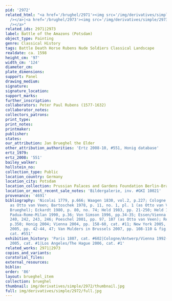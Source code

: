 ```yaml
---
pid: '2972'
related_html: "<a href='/brughel/2971'><img src='/img/derivatives/simple/2971/thumbnail.jpg'
  /></a>|<a href='/brughel/2973'><img src='/img/derivatives/simple/2973/thumbnail.jpg'
  /></a>"
related_ids: 2971|2973
label: Battle of the Amazons (Potsdam)
object_type: Painting
genre: Classical History
tags: Battle Death Horse Rubens Nude Soldiers Classical Landscape
realdate: ca. 1598
height_cm: '97'
width_cm: '124'
diameter_cm: 
plate_dimensions: 
support: Panel
drawing_medium: 
signature: 
signature_location: 
support_marks: 
further_inscription: 
collaborators: Peter Paul Rubens (1577-1632)
collaborator_notes: 
collectors_patrons: 
print_type: 
print_notes: 
printmaker: 
publisher: 
states: 
our_attribution: Jan Brueghel the Elder
other_attribution_authorities: 'Ertz 2008-10, #551, Honig database'
ertz_1979: 
ertz_2008: '551'
bailey_walker: 
hollstein_no: 
collection_type: Public
location_country: Germany
location_city: Potsdam
location_collection: Prussian Palaces and Gardens Foundation Berlin-Brandenburg
location_or_most_recent_sale_notes: 'Bildergalerie, inv. #GKI 10021'
provenance: '4691'
bibliography: 'Nicolai 1779, p.666; Waagen 1830, vol.2, p.227; Cologne 1977, pp. 181-182
  as Otto van Veen; Bartoschek 1978, p. 11, no. 1, pl. 1 (as Otto van Veen with Jan
  Brueghel); Eckardt 1980, p. 80, no. 74; Held 1983, pp. 21-250; Held 1987, pp. 9-22;
  Padua-Rome-Milan 1990, p.36; Von Simson 1996, pp.34-35; Essen/Vienna 1997-98, pp.
  240, 242, 243, 246; Poeschel 2001, pp. 97, 107 (as Otto van Veen); Renger/Denk 2002,
  p.350; Honig 2004; Vienna 2004, pp. 158-60, cat. #11; New York 2005, p.88; Jaffe/McGrath
  2005, pp. 42-44, 47; Van Mulders in Brussels 2007, pp. 108-110 & fig. 1; Ertz 2008-10,
  cat. #551'
exhibition_history: 'Paris 1807, cat. #602|Cologne/Antwerp/Vienna 1992-93, cat. #44.1|London
  2005, cat. #1|Los Angeles/The Hague 2006, cat. #1'
related_works: 2971|2973
copies_and_variants: 
curatorial_files: 
external_resources: 
biblio: 
order: '86'
layout: brueghel_item
collection: brueghel
thumbnail: img/derivatives/simple/2972/thumbnail.jpg
full: img/derivatives/simple/2972/full.jpg
---
```

